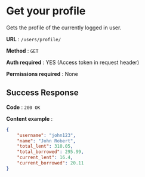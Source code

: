 # Get your profile

Gets the profile of the currently logged in user.

**URL** : `/users/profile/`

**Method** : `GET`

**Auth required** : YES (Access token in request header)

**Permissions required** : None

## Success Response

**Code** : `200 OK`

**Content example** :
```json
{
    "username": "john123",
    "name": "John Robert",
    "total_lent": 310.05,
    "total_borrowed": 295.99,
    "current_lent": 16.4,
    "current_borrowed": 20.11
}
```